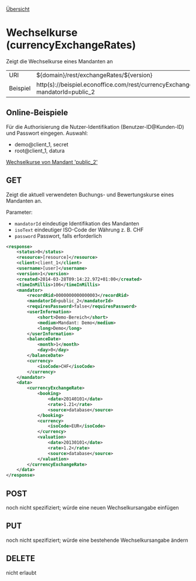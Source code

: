 [Übersicht](https://github.com/daturainformatik/econOfficeREST-API)

# Wechselkurse (currencyExchangeRates)
Zeigt die Wechselkurse eines Mandanten an

<table>
<tr><td>URI</td><td>${domain}/rest/exchangeRates/${version}</td></tr>
<tr><td>Beispiel</td><td>http(s)://beispiel.econoffice.com/rest/currencyExchangeRate/1?mandatorId=public_2</td></tr>
</table>


## Online-Beispiele

Für die Authorisierung die Nutzer-Identifikation (Benutzer-ID@Kunden-ID) und Passwort eingegen. Auswahl:

- demo@client_1, secret
- root@client_1, datura

[Wechselkurse von Mandant 'public_2'](http://dws.econoffice.ch/rest/rest/currencyExchangeRate/1?mandatorId=public_2)

## GET
Zeigt die aktuell verwendeten Buchungs- und Bewertungskurse eines Mandanten an.

Parameter:

* `mandatorId` eindeutige Identifikation des Mandanten
* `isoText` eindeutiger ISO-Code der Währung z. B. CHF
* `password` Passwort, falls erforderlich

```xml
<response>
	<status>0</status>
	<resource>[resource]</resource>
	<client>client_1</client>
	<username>[user]</username>
	<version>1</version>
	<created>2014-03-28T09:14:22.972+01:00</created>
	<timeInMillis>106</timeInMillis>
	<mandator>
		<recordRid>0000000000000003</recordRid>
		<mandatorId>public_2</mandatorId>
		<requiresPassword>false</requiresPassword>
		<userInformation>
			<short>Demo-Bereich</short>
			<medium>Mandant: Demo</medium>
			<long>Demo</long>
		</userInformation>
		<balanceDate>
			<month>1</month>
			<day>0</day>
		</balanceDate>
		<currency>
			<isoCode>CHF</isoCode>
		</currency>
	</mandator>
	<data>
		<currencyExchangeRate>
			<booking>
				<date>20140101</date>
				<rate>1.21</rate>
				<source>database</source>
			</booking>
			<currency>
				<isoCode>EUR</isoCode>
			</currency>
			<valuation>
				<date>20130101</date>
				<rate>1.2</rate>
				<source>database</source>
			</valuation>
		</currencyExchangeRate>
	</data>
</response>
```	

## POST
noch nicht spezifiziert; würde eine neuen Wechselkursangabe einfügen

## PUT
noch nicht spezifiziert; würde eine bestehende Wechselkursangabe ändern

## DELETE
nicht erlaubt
